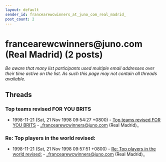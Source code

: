 ```yaml
---
layout: default
sender_id: francearewcwinners_at_juno_com_real_madrid_
post_count: 2
---
```


# francearewcwinners<span>@</span>juno.com (Real Madrid) (2 posts)

_Be aware that many list participants used multiple email addresses over their time active on the list. As such this page may not contain all threads available._

## Threads

### Top teams revised FOR YOU BRITS
+ 1998-11-21 (Sat, 21 Nov 1998 09:54:27 +0800) - [Top teams revised FOR YOU BRITS](/archive/1998/11/1439a328bcd08df6cfc3d0258729b653462430c9b431a84338e8a5cea3f7a52e) - _francearewcwinners@juno.com (Real Madrid)_

### Re: Top players in the world revised:
+ 1998-11-21 (Sat, 21 Nov 1998 09:57:51 +0800) - [Re: Top players in the world revised:](/archive/1998/11/7780cf2c21ec9176147103fd733df1ee07b11c80066706bf93f3efa361b4e693) - _francearewcwinners@juno.com (Real Madrid)_

